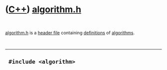 



 

 

 

 

 

([C++](Cpp.htm)) [algorithm.h](CppAlgorithmH.htm)
=================================================

 

[algorithm.h](CppAlgorithmH.htm) is a [header file](CppHeaderFile.htm)
containing [definitions](CppDefinition.htm) of
[algorithms](CppAlgorithm.htm).

 

  -------------------------
  ` #include <algorithm>`
  -------------------------

 

 

 

 

 





 



